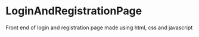 # LoginAndRegistrationPage
Front end of login and registration page made using html, css and javascript
